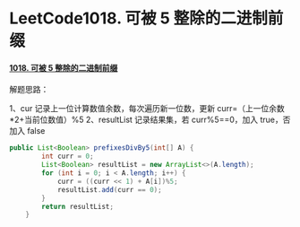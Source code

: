 # LeetCode1018. 可被 5 整除的二进制前缀

#### [1018. 可被 5 整除的二进制前缀](https://leetcode-cn.com/problems/binary-prefix-divisible-by-5/)

解题思路：

1、cur 记录上一位计算数值余数，每次遍历新一位数，更新 curr=（上一位余数*2+当前位数值）%5
2、resultList 记录结果集，若 curr%5==0，加入 true，否 加入 false

```java
public List<Boolean> prefixesDivBy5(int[] A) {
        int curr = 0;
        List<Boolean> resultList = new ArrayList<>(A.length);
        for (int i = 0; i < A.length; i++) {
            curr = ((curr << 1) + A[i])%5;
            resultList.add(curr == 0);
        }
        return resultList;
    }
```

